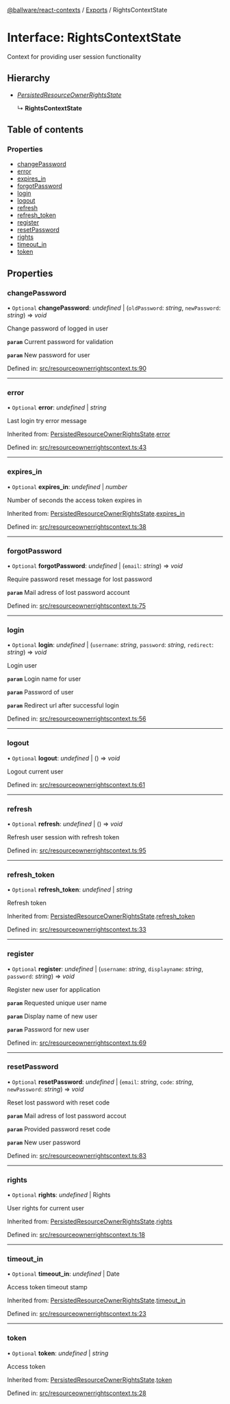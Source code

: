 [@ballware/react-contexts](../README.md) / [Exports](../modules.md) / RightsContextState

# Interface: RightsContextState

Context for providing user session functionality

## Hierarchy

* [*PersistedResourceOwnerRightsState*](persistedresourceownerrightsstate.md)

  ↳ **RightsContextState**

## Table of contents

### Properties

- [changePassword](rightscontextstate.md#changepassword)
- [error](rightscontextstate.md#error)
- [expires\_in](rightscontextstate.md#expires_in)
- [forgotPassword](rightscontextstate.md#forgotpassword)
- [login](rightscontextstate.md#login)
- [logout](rightscontextstate.md#logout)
- [refresh](rightscontextstate.md#refresh)
- [refresh\_token](rightscontextstate.md#refresh_token)
- [register](rightscontextstate.md#register)
- [resetPassword](rightscontextstate.md#resetpassword)
- [rights](rightscontextstate.md#rights)
- [timeout\_in](rightscontextstate.md#timeout_in)
- [token](rightscontextstate.md#token)

## Properties

### changePassword

• `Optional` **changePassword**: *undefined* \| (`oldPassword`: *string*, `newPassword`: *string*) => *void*

Change password of logged in user

**`param`** Current password for validation

**`param`** New password for user

Defined in: [src/resourceownerrightscontext.ts:90](https://github.com/frankball/ballware-react-contexts/blob/839804b/src/resourceownerrightscontext.ts#L90)

___

### error

• `Optional` **error**: *undefined* \| *string*

Last login try error message

Inherited from: [PersistedResourceOwnerRightsState](persistedresourceownerrightsstate.md).[error](persistedresourceownerrightsstate.md#error)

Defined in: [src/resourceownerrightscontext.ts:43](https://github.com/frankball/ballware-react-contexts/blob/839804b/src/resourceownerrightscontext.ts#L43)

___

### expires\_in

• `Optional` **expires\_in**: *undefined* \| *number*

Number of seconds the access token expires in

Inherited from: [PersistedResourceOwnerRightsState](persistedresourceownerrightsstate.md).[expires_in](persistedresourceownerrightsstate.md#expires_in)

Defined in: [src/resourceownerrightscontext.ts:38](https://github.com/frankball/ballware-react-contexts/blob/839804b/src/resourceownerrightscontext.ts#L38)

___

### forgotPassword

• `Optional` **forgotPassword**: *undefined* \| (`email`: *string*) => *void*

Require password reset message for lost password

**`param`** Mail adress of lost password account

Defined in: [src/resourceownerrightscontext.ts:75](https://github.com/frankball/ballware-react-contexts/blob/839804b/src/resourceownerrightscontext.ts#L75)

___

### login

• `Optional` **login**: *undefined* \| (`username`: *string*, `password`: *string*, `redirect`: *string*) => *void*

Login user

**`param`** Login name for user

**`param`** Password of user

**`param`** Redirect url after successful login

Defined in: [src/resourceownerrightscontext.ts:56](https://github.com/frankball/ballware-react-contexts/blob/839804b/src/resourceownerrightscontext.ts#L56)

___

### logout

• `Optional` **logout**: *undefined* \| () => *void*

Logout current user

Defined in: [src/resourceownerrightscontext.ts:61](https://github.com/frankball/ballware-react-contexts/blob/839804b/src/resourceownerrightscontext.ts#L61)

___

### refresh

• `Optional` **refresh**: *undefined* \| () => *void*

Refresh user session with refresh token

Defined in: [src/resourceownerrightscontext.ts:95](https://github.com/frankball/ballware-react-contexts/blob/839804b/src/resourceownerrightscontext.ts#L95)

___

### refresh\_token

• `Optional` **refresh\_token**: *undefined* \| *string*

Refresh token

Inherited from: [PersistedResourceOwnerRightsState](persistedresourceownerrightsstate.md).[refresh_token](persistedresourceownerrightsstate.md#refresh_token)

Defined in: [src/resourceownerrightscontext.ts:33](https://github.com/frankball/ballware-react-contexts/blob/839804b/src/resourceownerrightscontext.ts#L33)

___

### register

• `Optional` **register**: *undefined* \| (`username`: *string*, `displayname`: *string*, `password`: *string*) => *void*

Register new user for application

**`param`** Requested unique user name

**`param`** Display name of new user

**`param`** Password for new user

Defined in: [src/resourceownerrightscontext.ts:69](https://github.com/frankball/ballware-react-contexts/blob/839804b/src/resourceownerrightscontext.ts#L69)

___

### resetPassword

• `Optional` **resetPassword**: *undefined* \| (`email`: *string*, `code`: *string*, `newPassword`: *string*) => *void*

Reset lost password with reset code

**`param`** Mail adress of lost password accout

**`param`** Provided password reset code

**`param`** New user password

Defined in: [src/resourceownerrightscontext.ts:83](https://github.com/frankball/ballware-react-contexts/blob/839804b/src/resourceownerrightscontext.ts#L83)

___

### rights

• `Optional` **rights**: *undefined* \| Rights

User rights for current user

Inherited from: [PersistedResourceOwnerRightsState](persistedresourceownerrightsstate.md).[rights](persistedresourceownerrightsstate.md#rights)

Defined in: [src/resourceownerrightscontext.ts:18](https://github.com/frankball/ballware-react-contexts/blob/839804b/src/resourceownerrightscontext.ts#L18)

___

### timeout\_in

• `Optional` **timeout\_in**: *undefined* \| Date

Access token timeout stamp

Inherited from: [PersistedResourceOwnerRightsState](persistedresourceownerrightsstate.md).[timeout_in](persistedresourceownerrightsstate.md#timeout_in)

Defined in: [src/resourceownerrightscontext.ts:23](https://github.com/frankball/ballware-react-contexts/blob/839804b/src/resourceownerrightscontext.ts#L23)

___

### token

• `Optional` **token**: *undefined* \| *string*

Access token

Inherited from: [PersistedResourceOwnerRightsState](persistedresourceownerrightsstate.md).[token](persistedresourceownerrightsstate.md#token)

Defined in: [src/resourceownerrightscontext.ts:28](https://github.com/frankball/ballware-react-contexts/blob/839804b/src/resourceownerrightscontext.ts#L28)
